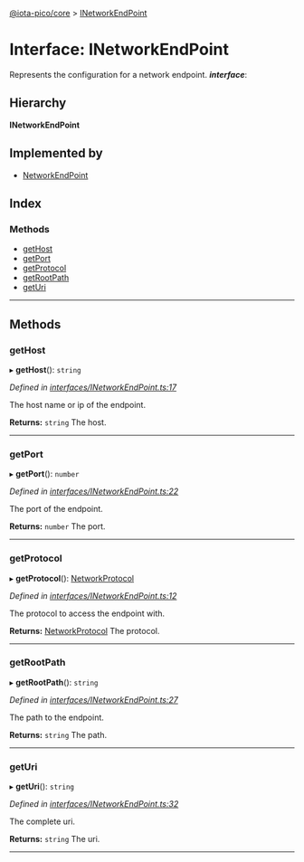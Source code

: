 [@iota-pico/core](../README.md) > [INetworkEndPoint](../interfaces/inetworkendpoint.md)

# Interface: INetworkEndPoint

Represents the configuration for a network endpoint.
*__interface__*: 

## Hierarchy

**INetworkEndPoint**

## Implemented by

* [NetworkEndPoint](../classes/networkendpoint.md)

## Index

### Methods

* [getHost](inetworkendpoint.md#gethost)
* [getPort](inetworkendpoint.md#getport)
* [getProtocol](inetworkendpoint.md#getprotocol)
* [getRootPath](inetworkendpoint.md#getrootpath)
* [getUri](inetworkendpoint.md#geturi)

---

## Methods

<a id="gethost"></a>

###  getHost

▸ **getHost**(): `string`

*Defined in [interfaces/INetworkEndPoint.ts:17](https://github.com/iota-pico/core/blob/35412fd/src/interfaces/INetworkEndPoint.ts#L17)*

The host name or ip of the endpoint.

**Returns:** `string`
The host.

___

<a id="getport"></a>

###  getPort

▸ **getPort**(): `number`

*Defined in [interfaces/INetworkEndPoint.ts:22](https://github.com/iota-pico/core/blob/35412fd/src/interfaces/INetworkEndPoint.ts#L22)*

The port of the endpoint.

**Returns:** `number`
The port.

___

<a id="getprotocol"></a>

###  getProtocol

▸ **getProtocol**(): [NetworkProtocol](../#networkprotocol)

*Defined in [interfaces/INetworkEndPoint.ts:12](https://github.com/iota-pico/core/blob/35412fd/src/interfaces/INetworkEndPoint.ts#L12)*

The protocol to access the endpoint with.

**Returns:** [NetworkProtocol](../#networkprotocol)
The protocol.

___

<a id="getrootpath"></a>

###  getRootPath

▸ **getRootPath**(): `string`

*Defined in [interfaces/INetworkEndPoint.ts:27](https://github.com/iota-pico/core/blob/35412fd/src/interfaces/INetworkEndPoint.ts#L27)*

The path to the endpoint.

**Returns:** `string`
The path.

___

<a id="geturi"></a>

###  getUri

▸ **getUri**(): `string`

*Defined in [interfaces/INetworkEndPoint.ts:32](https://github.com/iota-pico/core/blob/35412fd/src/interfaces/INetworkEndPoint.ts#L32)*

The complete uri.

**Returns:** `string`
The uri.

___

